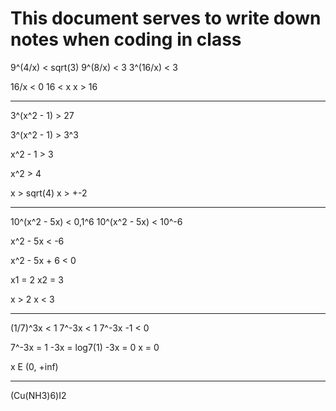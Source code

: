 # This document serves to write down notes when coding in class

9^(4/x) < sqrt(3)
9^(8/x) < 3
3^(16/x) < 3

16/x < 0
16 < x
x > 16

---------------------

3^(x^2 - 1) > 27

3^(x^2 - 1) > 3^3

x^2 - 1 > 3

x^2 > 4

x > sqrt(4)
x > +-2

---------------------

10^(x^2 - 5x) < 0,1^6
10^(x^2 - 5x) < 10^-6

x^2 - 5x < -6

x^2 - 5x + 6 < 0

x1 = 2
x2 = 3

x > 2
x < 3

---------------------

(1/7)^3x < 1
7^-3x < 1
7^-3x -1 < 0

7^-3x = 1
-3x = log7(1)
-3x = 0
x = 0

x E (0, +inf)

---------------------

(Cu(NH3)6)I2
